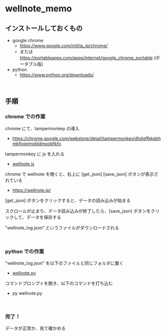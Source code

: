 
# wellnote_memo

## インストールしておくもの
- google chrome
    - https://www.google.com/intl/ja_jp/chrome/
    - または https://portableapps.com/apps/internet/google_chrome_portable (ポータブル版)
- python
    - https://www.python.org/downloads/

<br>

## 手順

### chrome での作業
chrome にて、tampermonkey の導入
- https://chrome.google.com/webstore/detail/tampermonkey/dhdgffkkebhmkfjojejmpbldmpobfkfo

tampermonkey に js を入れる
- [wellnote.js](https://github.com/mosamosa12345/wellnote_memo/blob/main/wellnote.js)

chrome で wellnote を開くと、右上に [get_json] [save_json] ボタンが表示されている
- https://wellnote.jp/

[get_json] ボタンをクリックすると、データの読み込みが始まる

スクロールが止まり、データ読み込みが終了したら、[save_json] ボタンをクリックして、データを保存する

"wellnote_log.json" というファイルがダウンロードされる

<br>

### python での作業
"wellnote_log.json" を以下のファイルと同じフォルダに置く
- [wellnote.py](https://github.com/mosamosa12345/wellnote_memo/blob/main/wellnote.py)

コマンドプロンプトを開き、以下のコマンドを打ち込む
- py wellnote.py

<br>

### 完了！

データが正常か、見て確かめる


